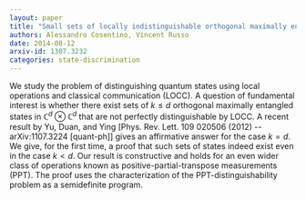 ```yaml
---
layout: paper
title: "Small sets of locally indistinguishable orthogonal maximally entangled states"
authors: Alessandro Cosentino, Vincent Russo
date: 2014-08-12 
arxiv-id: 1307.3232
categories: state-discrimination
---
```


We study the problem of distinguishing quantum states using local operations
and classical communication (LOCC). A question of fundamental interest is
whether there exist sets of $k \leq d$ orthogonal maximally entangled states in
$\mathbb{C}^{d}\otimes\mathbb{C}^{d}$ that are not perfectly distinguishable by
LOCC. A recent result by Yu, Duan, and Ying [Phys. Rev. Lett. 109 020506 (2012)
-- arXiv:1107.3224 [quant-ph]] gives an affirmative answer for the case $k =
d$. We give, for the first time, a proof that such sets of states indeed exist
even in the case $k < d$. Our result is constructive and holds for an even
wider class of operations known as positive-partial-transpose measurements
(PPT). The proof uses the characterization of the PPT-distinguishability
problem as a semidefinite program.